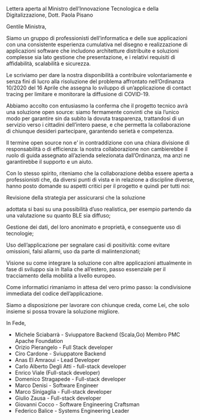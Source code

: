 Lettera aperta al Ministro dell’Innovazione Tecnologica e della Digitalizzazione, Dott. Paola Pisano



Gentile Ministra, 

Siamo un gruppo di professionisti dell’informatica e delle sue applicazioni con una consistente esperienza cumulativa nel disegno e realizzazione di applicazioni software che includono architetture distribuite e soluzioni complesse sia lato gestione che presentazione, e i relativi requisiti di affidabilità, scalabilità e sicurezza.

 

Le scriviamo per dare la nostra disponibilità a contribuire volontariamente e senza fini di lucro alla risoluzione del problema affrontato nell’Ordinanza 10/2020 del 16 Aprile che assegna lo sviluppo di un’applicazione di contact tracing per limitare e monitorare la diffusione di COVID-19.

 

Abbiamo accolto con entusiasmo la conferma che il progetto tecnico avrà una soluzione open source: siamo fermamente convinti che sia l’unico modo per garantire sin da subito la dovuta trasparenza, trattandosi di un servizio verso i cittadini dell’intero paese, e che permetta la collaborazione di chiunque desideri partecipare, garantendo serietà e competenza.

 

Il termine open source non e’ in contraddizione con una chiara divisione di responsabilità o di efficienza:  la nostra collaborazione non cambierebbe il ruolo di guida assegnato all’azienda selezionata dall’Ordinanza, ma anzi ne garantirebbe il supporto e un aiuto.

  

Con lo stesso spirito, riteniamo che la collaborazione debba essere aperta a professionisti che, da diversi punti di vista e in relazione a discipline diverse, hanno posto domande su aspetti critici per il progetto e quindi per tutti noi:


Revisione della strategia per assicurarsi che la soluzione

adottata si basi su una possibilità d’uso realistica, per esempio partendo da una valutazione su quanto BLE sia diffuso;

Gestione dei dati, del loro anonimato e proprietà, e conseguente uso di tecnologie;

Uso dell’applicazione per segnalare casi di positività: come evitare omissioni, falsi allarmi, uso da parte di malintenzionati;

Visione su come integrare la soluzione con altre applicazioni attualmente in fase di sviluppo sia in Italia che all’estero, passo essenziale per il tracciamento della mobilità a livello europeo.

Come informatici rimaniamo in attesa del vero primo passo: la condivisione immediata del codice dell’applicazione.

Siamo a disposizione per lavorare con chiunque creda, come Lei, che solo insieme si possa trovare la soluzione migliore.



In Fede,

- Michele Sciabarrà - Sviuppatore Backend (Scala,Go) Membro PMC Apache Foundation
- Orizio Pierangelo - Full Stack developer
- Ciro Cardone - Sviuppatore Backend
- Anas El Amraoui - Lead Developer
- Carlo Alberto Degli Atti - full-stack developer
- Enrico Viale (Full-stack developer)
- Domenico Stragapede - Full-stack developer
- Marco Denisi - Software Engineer
- Marco Sinigaglia - Full-stack developer
- Giulio Zausa - Full-stack developer
- Giovanni Cocco - Software Engineering Craftsman
- Federico Balice - Systems Engineering Leader
